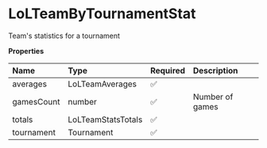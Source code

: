 # LoLTeamByTournamentStat

Team's statistics for a tournament

**Properties**

| Name       | Type               | Required | Description     |
| :--------- | :----------------- | :------- | :-------------- |
| averages   | LoLTeamAverages    | ✅       |                 |
| gamesCount | number             | ✅       | Number of games |
| totals     | LoLTeamStatsTotals | ✅       |                 |
| tournament | Tournament         | ✅       |                 |

<!-- This file was generated by liblab | https://liblab.com/ -->
